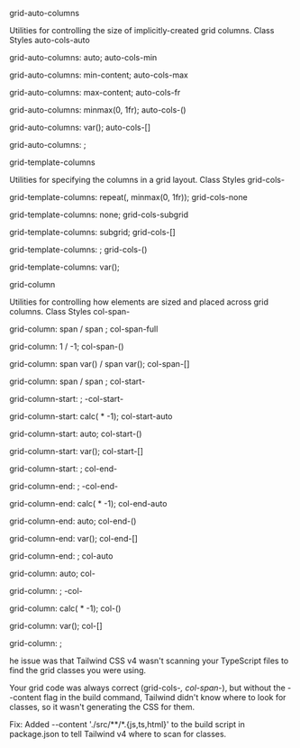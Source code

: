 grid-auto-columns

Utilities for controlling the size of implicitly-created grid columns.
Class
	Styles
auto-cols-auto
	
grid-auto-columns: auto;
auto-cols-min
	
grid-auto-columns: min-content;
auto-cols-max
	
grid-auto-columns: max-content;
auto-cols-fr
	
grid-auto-columns: minmax(0, 1fr);
auto-cols-(<custom-property>)
	
grid-auto-columns: var(<custom-property>);
auto-cols-[<value>]
	
grid-auto-columns: <value>;

grid-template-columns

Utilities for specifying the columns in a grid layout.
Class
	Styles
grid-cols-<number>
	
grid-template-columns: repeat(<number>, minmax(0, 1fr));
grid-cols-none
	
grid-template-columns: none;
grid-cols-subgrid
	
grid-template-columns: subgrid;
grid-cols-[<value>]
	
grid-template-columns: <value>;
grid-cols-(<custom-property>)
	
grid-template-columns: var(<custom-property>);

grid-column

Utilities for controlling how elements are sized and placed across grid columns.
Class
	Styles
col-span-<number>
	
grid-column: span <number> / span <number>;
col-span-full
	
grid-column: 1 / -1;
col-span-(<custom-property>)
	
grid-column: span var(<custom-property>) / span var(<custom-property>);
col-span-[<value>]
	
grid-column: span <value> / span <value>;
col-start-<number>
	
grid-column-start: <number>;
-col-start-<number>
	
grid-column-start: calc(<number> * -1);
col-start-auto
	
grid-column-start: auto;
col-start-(<custom-property>)
	
grid-column-start: var(<custom-property>);
col-start-[<value>]
	
grid-column-start: <value>;
col-end-<number>
	
grid-column-end: <number>;
-col-end-<number>
	
grid-column-end: calc(<number> * -1);
col-end-auto
	
grid-column-end: auto;
col-end-(<custom-property>)
	
grid-column-end: var(<custom-property>);
col-end-[<value>]
	
grid-column-end: <value>;
col-auto
	
grid-column: auto;
col-<number>
	
grid-column: <number>;
-col-<number>
	
grid-column: calc(<number> * -1);
col-(<custom-property>)
	
grid-column: var(<custom-property>);
col-[<value>]
	
grid-column: <value>;

he issue was that Tailwind CSS v4 wasn't scanning your TypeScript files to find the grid classes you were using.

  Your grid code was always correct (grid-cols-*, col-span-*), but without the --content flag in the build command, Tailwind didn't know where to look for classes, so it wasn't generating the CSS for them.

  Fix: Added --content './src/**/*.{js,ts,html}' to the build script in package.json to tell Tailwind v4 where to scan for classes.